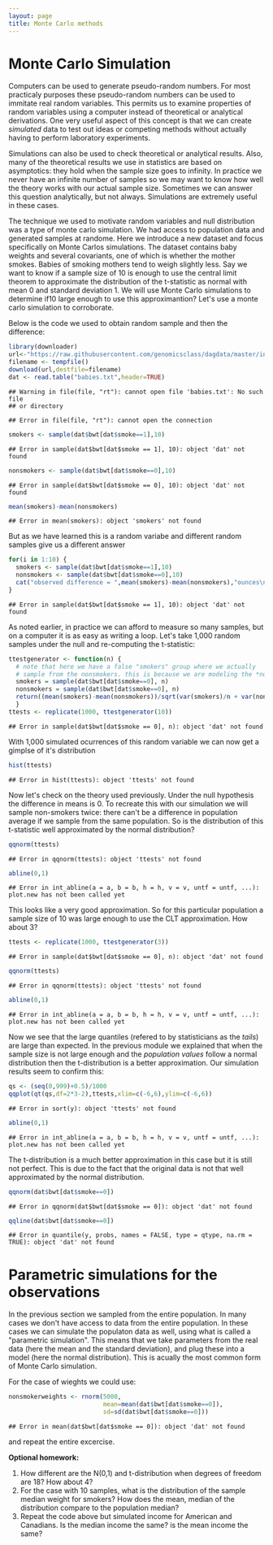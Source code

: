 ```yaml
---
layout: page
title: Monte Carlo methods
---
```







# Monte Carlo Simulation

Computers can be used to generate pseudo-random numbers. For most practicaly purposes these pseudo-random numbers can be used to immitate real random variables. This permits us to examine properties of random variables using a computer instead of theoretical or analytical derivations. One very useful aspect of this concept is that we can create *simulated* data to test out ideas or competing methods without actually having to perform laboratory experiments.

Simulations can also be used to check theoretical or analytical results. Also, many of the theoretical results we use in statistics are based on asymptotics: they hold when the sample size goes to infinity. In practice we never have an infinite number of samples so we may want to know how well the theory works with our actual sample size. Sometimes we can answer this question analytically, but not always. Simulations are extremely useful in these cases.

The technique we used to motivate random variables and null distribution was a type of monte carlo simulation. We had access to population data and generated samples at randome. Here we introduce a new dataset and focus specifically on Monte Carlos simulations. The dataset contains baby weights and several covariants, one of which is whether the mother smokes. Babies of smoking mothers tend to weigh slightly less. Say we want to know if a sample size of 10 is enough to use the central limit theorem to approximate the distribution of the t-statistic as normal with mean 0 and standard deviation 1. We will use Monte Carlo simulations to determine if10 large enough to use this approximantion? Let's use a monte carlo simulation to corroborate.


Below is the code we used to obtain random sample and then the difference:


```r
library(downloader)
url<-"https://raw.githubusercontent.com/genomicsclass/dagdata/master/inst/extdata/babies.txt"
filename <- tempfile()
download(url,destfile=filename)
dat <- read.table("babies.txt",header=TRUE)
```

```
## Warning in file(file, "rt"): cannot open file 'babies.txt': No such file
## or directory
```

```
## Error in file(file, "rt"): cannot open the connection
```

```r
smokers <- sample(dat$bwt[dat$smoke==1],10)
```

```
## Error in sample(dat$bwt[dat$smoke == 1], 10): object 'dat' not found
```

```r
nonsmokers <- sample(dat$bwt[dat$smoke==0],10)
```

```
## Error in sample(dat$bwt[dat$smoke == 0], 10): object 'dat' not found
```

```r
mean(smokers)-mean(nonsmokers)
```

```
## Error in mean(smokers): object 'smokers' not found
```

But as we have learned this is a random variabe and different random samples give us a different answer


```r
for(i in 1:10) {
  smokers <- sample(dat$bwt[dat$smoke==1],10)
  nonsmokers <- sample(dat$bwt[dat$smoke==0],10)
  cat("observed difference = ",mean(smokers)-mean(nonsmokers),"ounces\n")
}
```

```
## Error in sample(dat$bwt[dat$smoke == 1], 10): object 'dat' not found
```

As noted earlier, in practice we can afford to measure so many samples, but on a computer it is as easy as writing a loop. Let's take 1,000 random samples under the null and re-computing the t-statistic:


```r
ttestgenerator <- function(n) {
  # note that here we have a false "smokers" group where we actually
  # sample from the nonsmokers. this is because we are modeling the *null*
  smokers = sample(dat$bwt[dat$smoke==0], n)
  nonsmokers = sample(dat$bwt[dat$smoke==0], n)
  return((mean(smokers)-mean(nonsmokers))/sqrt(var(smokers)/n + var(nonsmokers)/n))
  }
ttests <- replicate(1000, ttestgenerator(10))
```

```
## Error in sample(dat$bwt[dat$smoke == 0], n): object 'dat' not found
```

With 1,000 simulated ocurrences of this random variable we can now get a gimplse of it's distribution


```r
hist(ttests)
```

```
## Error in hist(ttests): object 'ttests' not found
```

Now let's check on the theory used previously. Under the null hypothesis the difference in means is 0. To recreate this with our simulation we will sample non-smokers twice: there can't be a difference in population average if we sample from the same population.
So is the distribution of this t-statistic well approximated by the normal distribution?


```r
qqnorm(ttests)
```

```
## Error in qqnorm(ttests): object 'ttests' not found
```

```r
abline(0,1)
```

```
## Error in int_abline(a = a, b = b, h = h, v = v, untf = untf, ...): plot.new has not been called yet
```

This looks like a very good approximation. So for this particular population a sample size of 10 was large enough to use the CLT approximation. How about 3? 


```r
ttests <- replicate(1000, ttestgenerator(3))
```

```
## Error in sample(dat$bwt[dat$smoke == 0], n): object 'dat' not found
```

```r
qqnorm(ttests)
```

```
## Error in qqnorm(ttests): object 'ttests' not found
```

```r
abline(0,1)
```

```
## Error in int_abline(a = a, b = b, h = h, v = v, untf = untf, ...): plot.new has not been called yet
```

Now we see that the large quantiles (refered to by statisticians as the _tails_) are large than expected. In the previous module we explained that when the sample size is not large enough and the *population values* follow a normal distribution then the t-distribution is a better approximation. Our simulation results seem to confirm this:


```r
qs <- (seq(0,999)+0.5)/1000
qqplot(qt(qs,df=2*3-2),ttests,xlim=c(-6,6),ylim=c(-6,6))
```

```
## Error in sort(y): object 'ttests' not found
```

```r
abline(0,1)
```

```
## Error in int_abline(a = a, b = b, h = h, v = v, untf = untf, ...): plot.new has not been called yet
```

The t-distribution is a much better approximation in this case but it is still not perfect. This is due to the fact that the original data is not that well approximated by the normal distribution.


```r
qqnorm(dat$bwt[dat$smoke==0])
```

```
## Error in qqnorm(dat$bwt[dat$smoke == 0]): object 'dat' not found
```

```r
qqline(dat$bwt[dat$smoke==0])
```

```
## Error in quantile(y, probs, names = FALSE, type = qtype, na.rm = TRUE): object 'dat' not found
```


# Parametric simulations for the observations

In the previous section we sampled from the entire population. In many cases we don't have access to data from the entire population. In these cases we can simulate the populaton data as well, using what is called a "parametric simulation". This means that we take parameters from the real data (here the mean and the standard deviation), and plug these into a model (here the normal distribution).  This is acually the most common form of Monte Carlo simulation.

For the case of wieghts we could use:


```r
nonsmokerweights <- rnorm(5000, 
                          mean=mean(dat$bwt[dat$smoke==0]), 
                          sd=sd(dat$bwt[dat$smoke==0]))
```

```
## Error in mean(dat$bwt[dat$smoke == 0]): object 'dat' not found
```

and repeat the entire excercise.

<b> Optional homework:</b>
1. How different are the N(0,1) and t-distribution when degrees of freedom are 18? How about 4?
2. For the case with 10 samples, what is the distribution of the sample median weight for smokers? How does the mean, median of the distribution compare to the population median? 
3. Repeat the code above but simulated income for American and Canadians. Is the median income the same? is the mean income the same?
